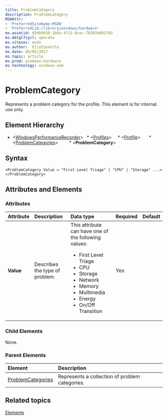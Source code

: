 ```yaml
---
title: ProblemCategory
description: ProblemCategory
MSHAttr:
- 'PreferredSiteName:MSDN'
- 'PreferredLib:/library/windows/hardware'
ms.assetid: 93db9658-1b8a-4713-8cac-702034d017d3
ms.mktglfcycl: operate
ms.sitesec: msdn
ms.author:  EliotSeattle
ms.date: 05/05/2017
ms.topic: article
ms.prod: windows-hardware
ms.technology: windows-oem
---
```



# ProblemCategory

Represents a problem category for the profile. This element is for internal use only.


## Element Hierarchy

* \<[WindowsPerformanceRecorder](windowsperformancerecorder.md)\>
  * \<[Profiles](profiles.md)\>
    * \<[Profile](profile-wpr.md)\>
      * \<[ProblemCategories](problemcategories.md)\>
        * \<**ProblemCategory**\>


## Syntax

```
<ProblemCategory Value = "First Level Triage" | "CPU" | "Storage" ...>
</ProblemCategory>
```


## Attributes and Elements

### Attributes

| Attribute | Description                    | Data type                                                                                                                                                                                                                 | Required | Default |
| :-------- | :----------------------------- | :------------------------------------------------------------------------------------------------------------------------------------------------------------------------------------------------------------------------ | :------- | :------ |
| **Value** | Describes the type of problem. | This attribute can have one of the following values: <ul> <li>First Level Triage</li> <li>CPU</li> <li>Storage</li> <li>Network</li> <li>Memory</li> <li>Multimedia</li> <li>Energy</li> <li>On/Off Transition</li> </ul> | Yes      |         |

### Child Elements

None.


### Parent Elements

| Element                                   | Description                                    |
| :---------------------------------------- | :--------------------------------------------- |
| [ProblemCategories](problemcategories.md) | Represents a collection of problem categories. |


## Related topics

[Elements](elements.md)

